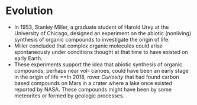 # Evolution 

- In 1953, Stanley Miller, a graduate student of Harold Urey at the University of Chicago, designed an experiment on the abiotic
   (nonliving) synthesis of organic compounds to investigate the origin of life.
- Miller concluded that complex organic molecules could arise spontaneously under conditions thought at that time to have existed on early Earth.
- These experiments support the idea that abiotic synthesis of organic compounds, perhaps near vol- canoes, could have been an early stage in the origin of life
==In 2018, rover *Curiosity* that had found carbon based compounds on Mars in a crater where a lake once existed reported by NASA. These compounds might have been by some meteorites or formed by geologic processes.





